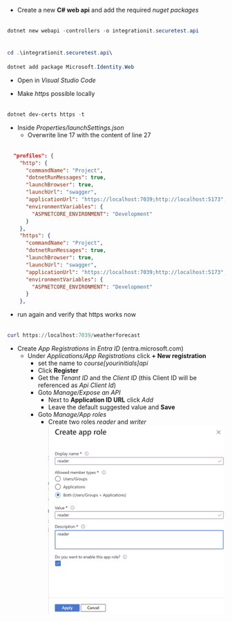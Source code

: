 - Create a new **C# web api** and add the required *nuget packages*
```powershell

dotnet new webapi -controllers -o integrationit.securetest.api


cd .\integrationit.securetest.api\

dotnet add package Microsoft.Identity.Web

```

- Open in *Visual Studio Code*

- Make *https* possible locally

```powershell

dotnet dev-certs https -t

```

  - Inside *Properties/launchSettings.json*
    - Overwrite line 17 with the content of line 27

```json

  "profiles": {
    "http": {
      "commandName": "Project",
      "dotnetRunMessages": true,
      "launchBrowser": true,
      "launchUrl": "swagger",
      "applicationUrl": "https://localhost:7039;http://localhost:5173",
      "environmentVariables": {
        "ASPNETCORE_ENVIRONMENT": "Development"
      }
    },
    "https": {
      "commandName": "Project",
      "dotnetRunMessages": true,
      "launchBrowser": true,
      "launchUrl": "swagger",
      "applicationUrl": "https://localhost:7039;http://localhost:5173",
      "environmentVariables": {
        "ASPNETCORE_ENVIRONMENT": "Development"
      }
    },

``` 

  - run again and verify that https works now

```powershell

curl https://localhost:7039/weatherforecast

```

- Create *App Registrations* in *Entra ID* (entra.microsoft.com)
  - Under *Applications/App Registrations* click **+ New registration**
    - set the name to *course[yourinitials]api*
    - Click **Register**
    - Get the *Tenant ID* and the *Client ID* (this Client ID will be referenced as *Api Client Id*)
    - Goto *Manage/Expose an API*
      - Next to **Application ID URL** click *Add*
      - Leave the default suggested value and **Save**
    - Goto *Manage/App roles*
      - Create two roles *reader* and *writer*
 ![Create API Roles](/Images/entra_create_api_role.png)

